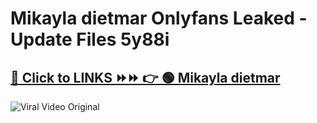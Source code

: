 
 # Mikayla dietmar Onlyfans Leaked - Update Files 5y88i

## <h2><a href="https://clipsfans.com/Mikayla_dietmar&ref=git">🔗 Click to LINKS ⏩⏩ 👉 🟢 Mikayla dietmar </a></h2>

<a href="https://clipsfans.com/Mikayla_dietmar&ref=git" rel="nofollow" data-target="animated-image.originalLink"><img src="https://i.ibb.co.com/xMMVF88/686577567.gif" alt="Viral Video Original" style="max-width: 100%; display: inline-block;" data-target="animated-image.originalImage"></a>


